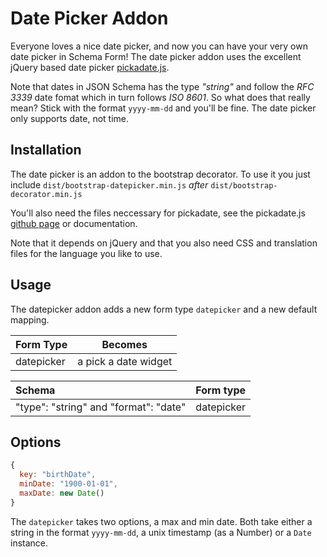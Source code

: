 Date Picker Addon
=================

Everyone loves a nice date picker, and now you can have your very own date picker
in Schema Form! The date picker addon uses the excellent jQuery based date
picker [pickadate.js](http://amsul.ca/pickadate.js/).

Note that dates in JSON Schema has the type *"string"* and follow the *RFC 3339*
date fomat which in turn follows *ISO 8601*. So what does that really mean? Stick
with the format ```yyyy-mm-dd``` and you'll be fine. The date picker only
supports date, not time.

Installation
------------
The date picker is an addon to the bootstrap decorator. To use it you just
include ```dist/bootstrap-datepicker.min.js``` *after*  ```dist/bootstrap-decorator.min.js```

You'll also need the files neccessary for pickadate, see the pickadate.js  
[github page](https://github.com/amsul/pickadate.js) or documentation.

Note that it depends on jQuery and that you also need CSS and translation files
for the language you like to use. 



Usage
-----
The datepicker addon adds a new form type ```datepicker``` and a new default
mapping.

|  Form Type     |   Becomes    |
|:---------------|:------------:|
|  datepicker    |  a pick a date widget |


| Schema             |   Form type  |
|:-------------------|:------------:|
| "type": "string" and "format": "date"   |   datepicker   |


Options
-------
```javascript
{
  key: "birthDate",
  minDate: "1900-01-01",
  maxDate: new Date()
}
```

The ```datepicker``` takes two options, a max and min date. Both take either
a string in the format ```yyyy-mm-dd```, a unix timestamp (as a Number) or a
```Date``` instance.
